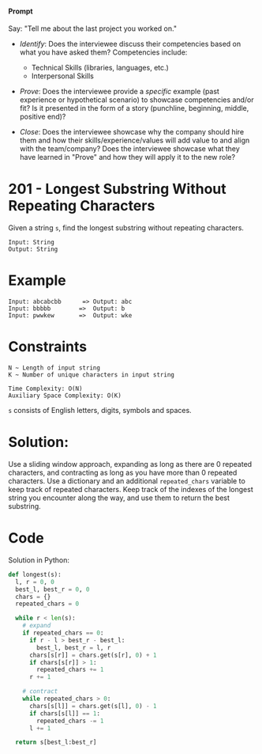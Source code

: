#### Prompt

Say: "Tell me about the last project you worked on."

- *Identify*: Does the interviewee discuss their competencies based on what you have asked them? Competencies include:
   - Technical Skills (libraries, languages, etc.)
   - Interpersonal Skills  


- *Prove*: Does the interviewee provide a _specific_ example (past experience or hypothetical scenario)  to showcase competencies and/or fit? Is it presented in the form of a story (punchline, beginning, middle, positive end)?


- *Close*: Does the interviewee showcase why the company should hire them and how their skills/experience/values will add value to and align with the team/company? Does the interviewee showcase what they have learned in "Prove" and how they will apply it to the new role?

# 201 - Longest Substring Without Repeating Characters

Given a string `s`, find the longest substring without repeating characters.

```
Input: String
Output: String
```

# Example
```
Input: abcabcbb      =>	Output: abc
Input: bbbbb	 	=>	Output: b
Input: pwwkew		=>	Output: wke
```

# Constraints
```
N ~ Length of input string
K ~ Number of unique characters in input string

Time Complexity: O(N)
Auxiliary Space Complexity: O(K)
```

`s` consists of English letters, digits, symbols and spaces.

# Solution:

Use a sliding window approach, expanding as long as there are 0 repeated characters, and contracting as long as you have more than 0 repeated characters. Use a dictionary and an additional `repeated_chars` variable to keep track of repeated characters. Keep track of the indexes of the longest string you encounter along the way, and use them to return the best substring.


# Code

Solution in Python:

```py
def longest(s):
  l, r = 0, 0
  best_l, best_r = 0, 0
  chars = {}
  repeated_chars = 0

  while r < len(s):
    # expand
    if repeated_chars == 0:
      if r - l > best_r - best_l:
        best_l, best_r = l, r
      chars[s[r]] = chars.get(s[r], 0) + 1
      if chars[s[r]] > 1:
        repeated_chars += 1
      r += 1

    # contract
    while repeated_chars > 0:
      chars[s[l]] = chars.get(s[l], 0) - 1
      if chars[s[l]] == 1:
        repeated_chars -= 1
      l += 1

  return s[best_l:best_r]

```

